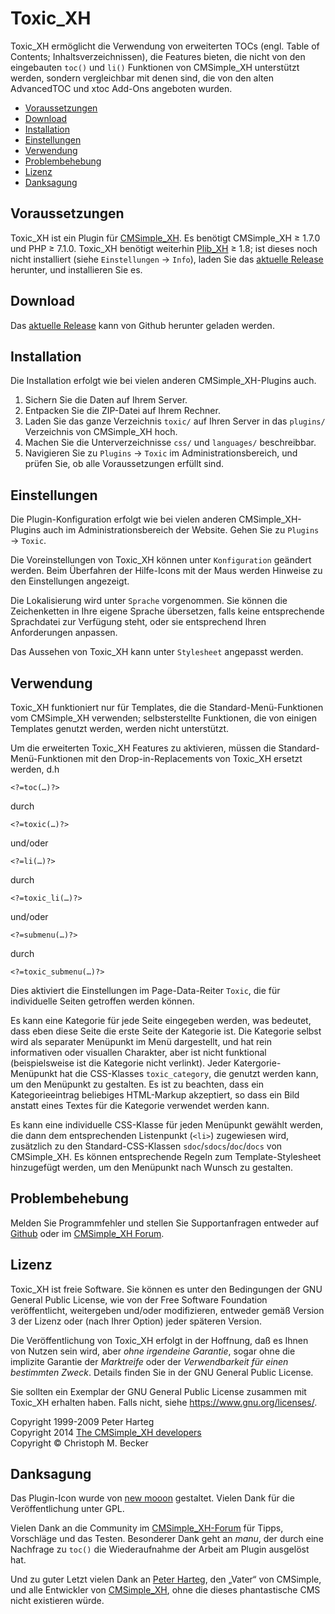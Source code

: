 # Toxic_XH

Toxic_XH ermöglicht die Verwendung von erweiterten TOCs (engl. Table of Contents;
Inhaltsverzeichnissen), die Features bieten, die nicht von den eingebauten
`toc()` und `li()` Funktionen von CMSimple_XH unterstützt werden, sondern
vergleichbar mit denen sind, die von den alten AdvancedTOC und xtoc Add-Ons
angeboten wurden.

- [Voraussetzungen](#voraussetzungen)
- [Download](#download)
- [Installation](#installation)
- [Einstellungen](#einstellungen)
- [Verwendung](#verwendung)
- [Problembehebung](#problembehebung)
- [Lizenz](#lizenz)
- [Danksagung](#danksagung)

## Voraussetzungen

Toxic_XH ist ein Plugin für [CMSimple_XH](https://www.cmsimple-xh.org/de/).
Es benötigt CMSimple_XH ≥ 1.7.0 und PHP ≥ 7.1.0.
Toxic_XH benötigt weiterhin [Plib_XH](https://github.com/cmb69/plib_xh) ≥ 1.8;
ist dieses noch nicht installiert (siehe `Einstellungen` → `Info`),
laden Sie das [aktuelle Release](https://github.com/cmb69/plib_xh/releases/latest)
herunter, und installieren Sie es.

## Download

Das [aktuelle Release](https://github.com/cmb69/toxic_xh/releases/latest)
kann von Github herunter geladen werden.

## Installation

Die Installation erfolgt wie bei vielen anderen CMSimple_XH-Plugins auch.

1. Sichern Sie die Daten auf Ihrem Server.
1. Entpacken Sie die ZIP-Datei auf Ihrem Rechner.
1. Laden Sie das ganze Verzeichnis `toxic/` auf Ihren Server
   in das `plugins/` Verzeichnis von CMSimple_XH hoch.
1. Machen Sie die Unterverzeichnisse `css/`
   und `languages/` beschreibbar.
1. Navigieren Sie zu `Plugins` → `Toxic` im Administrationsbereich,
   und prüfen Sie, ob alle Voraussetzungen erfüllt sind.

## Einstellungen

Die Plugin-Konfiguration erfolgt wie bei vielen anderen
CMSimple_XH-Plugins auch im Administrationsbereich der Website.
Gehen Sie zu `Plugins` → `Toxic`.

Die Voreinstellungen von Toxic_XH können unter `Konfiguration` geändert
werden. Beim Überfahren der Hilfe-Icons mit der Maus werden Hinweise
zu den Einstellungen angezeigt.

Die Lokalisierung wird unter `Sprache` vorgenommen.
Sie können die Zeichenketten in Ihre eigene Sprache übersetzen,
falls keine entsprechende Sprachdatei zur Verfügung steht,
oder sie entsprechend Ihren Anforderungen anpassen.

Das Aussehen von Toxic_XH kann unter `Stylesheet` angepasst werden.

## Verwendung

Toxic_XH funktioniert nur für Templates, die die Standard-Menü-Funktionen
vom CMSimple_XH verwenden; selbsterstellte Funktionen, die von einigen
Templates genutzt werden, werden nicht unterstützt.

Um die erweiterten Toxic_XH Features zu aktivieren, müssen die
Standard-Menü-Funktionen mit den Drop-in-Replacements von Toxic_XH
ersetzt werden, d.h

    <?=toc(…)?>

durch

    <?=toxic(…)?>

und/oder

    <?=li(…)?>

durch

    <?=toxic_li(…)?>

und/oder

    <?=submenu(…)?>

durch

    <?=toxic_submenu(…)?>

Dies aktiviert die Einstellungen im Page-Data-Reiter `Toxic`, die für
individuelle Seiten getroffen werden können.

Es kann eine Kategorie für jede Seite eingegeben werden, was bedeutet, dass
eben diese Seite die erste Seite der Kategorie ist. Die Kategorie selbst wird
als separater Menüpunkt im Menü dargestellt, und hat rein informativen oder
visuallen Charakter, aber ist nicht funktional (beispielsweise ist die Kategorie
nicht verlinkt). Jeder Katergorie-Menüpunkt hat die CSS-Klasses `toxic_category`,
die genutzt werden kann, um den Menüpunkt zu gestalten. Es ist zu beachten,
dass ein Kategorieeintrag beliebiges HTML-Markup akzeptiert, so dass ein Bild
anstatt eines Textes für die Kategorie verwendet werden kann.

Es kann eine individuelle CSS-Klasse für jeden Menüpunkt gewählt werden, die
dann dem entsprechenden Listenpunkt (`<li>`) zugewiesen wird, zusätzlich zu den
Standard-CSS-Klassen `sdoc`/`sdocs`/`doc`/`docs` von CMSimple_XH. Es können
entsprechende Regeln zum Template-Stylesheet hinzugefügt werden, um den
Menüpunkt nach Wunsch zu gestalten.

## Problembehebung

Melden Sie Programmfehler und stellen Sie Supportanfragen entweder auf
[Github](https://github.com/cmb69/toxic_xh/issues)
oder im [CMSimple\_XH Forum](https://cmsimpleforum.com/).

## Lizenz

Toxic_XH ist freie Software. Sie können es unter den Bedingungen
der GNU General Public License, wie von der Free Software Foundation
veröffentlicht, weitergeben und/oder modifizieren, entweder gemäß
Version 3 der Lizenz oder (nach Ihrer Option) jeder späteren Version.

Die Veröffentlichung von Toxic_XH erfolgt in der Hoffnung, daß es
Ihnen von Nutzen sein wird, aber *ohne irgendeine Garantie*, sogar ohne
die implizite Garantie der *Marktreife* oder der *Verwendbarkeit für einen
bestimmten Zweck*. Details finden Sie in der GNU General Public License.

Sie sollten ein Exemplar der GNU General Public License zusammen mit
Toxic_XH erhalten haben. Falls nicht, siehe <https://www.gnu.org/licenses/>.

Copyright 1999-2009 Peter Harteg<br>
Copyright 2014 [The CMSimple_XH developers](https://cmsimple-xh.org/?The_Team)<br>
Copyright © Christoph M. Becker

## Danksagung

Das Plugin-Icon wurde von [new mooon](https://code.google.com/u/newmooon/) gestaltet.
Vielen Dank für die Veröffentlichung unter GPL.

Vielen Dank an die Community im
[CMSimple_XH-Forum](https://www.cmsimpleforum.com/)
für Tipps, Vorschläge und das Testen.
Besonderer Dank geht an *manu*, der durch eine Nachfrage zu `toc()` die
Wiederaufnahme der Arbeit am Plugin ausgelöst hat.

Und zu guter Letzt vielen Dank an
[Peter Harteg](https://www.harteg.dk/), den „Vater“ von CMSimple,
und alle Entwickler von [CMSimple_XH](https://www.cmsimple-xh.org/de/),
ohne die dieses phantastische CMS nicht existieren würde.
